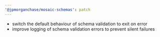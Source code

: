 ```yaml
---
'@jpmorganchase/mosaic-schemas': patch
---
```


- switch the default behaviour of schema validation to exit on error
- improve logging of schema validation errors to prevent silent failures
